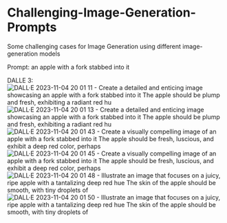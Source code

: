 # Challenging-Image-Generation-Prompts
Some challenging cases for Image Generation using different image-generation models

Prompt: an apple with a fork stabbed into it

DALLE 3:
![DALL·E 2023-11-04 20 01 11 - Create a detailed and enticing image showcasing an apple with a fork stabbed into it  The apple should be plump and fresh, exhibiting a radiant red hu](https://github.com/Patchwork53/Challenging-Image-Generation-Prompts/assets/83033987/8dbbb991-ea6c-4046-9797-14ad28d25829)
![DALL·E 2023-11-04 20 01 13 - Create a detailed and enticing image showcasing an apple with a fork stabbed into it  The apple should be plump and fresh, exhibiting a radiant red hu](https://github.com/Patchwork53/Challenging-Image-Generation-Prompts/assets/83033987/78449a33-c4a6-4c37-8a0c-275bee377e3d)
![DALL·E 2023-11-04 20 01 43 - Create a visually compelling image of an apple with a fork stabbed into it  The apple should be fresh, luscious, and exhibit a deep red color, perhaps](https://github.com/Patchwork53/Challenging-Image-Generation-Prompts/assets/83033987/1ad80e85-e859-4d55-9515-e56377e13520)
![DALL·E 2023-11-04 20 01 45 - Create a visually compelling image of an apple with a fork stabbed into it  The apple should be fresh, luscious, and exhibit a deep red color, perhaps](https://github.com/Patchwork53/Challenging-Image-Generation-Prompts/assets/83033987/026725a9-afbb-44d9-9ad9-7a9723452351)
![DALL·E 2023-11-04 20 01 48 - Illustrate an image that focuses on a juicy, ripe apple with a tantalizing deep red hue  The skin of the apple should be smooth, with tiny droplets of](https://github.com/Patchwork53/Challenging-Image-Generation-Prompts/assets/83033987/e2be722f-9dac-4740-942a-69048ad844c5)
![DALL·E 2023-11-04 20 01 50 - Illustrate an image that focuses on a juicy, ripe apple with a tantalizing deep red hue  The skin of the apple should be smooth, with tiny droplets of](https://github.com/Patchwork53/Challenging-Image-Generation-Prompts/assets/83033987/3a25c9fd-86fd-4240-8d8e-765ab3440e10)
